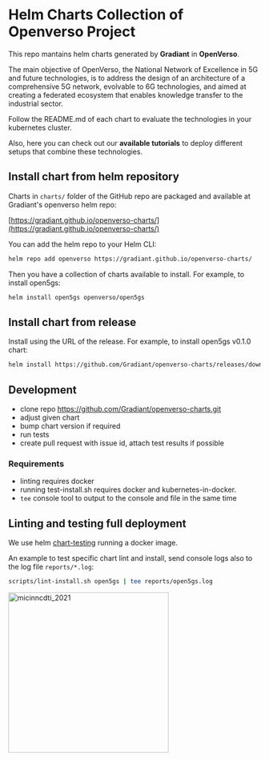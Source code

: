 # Helm Charts Collection of Openverso Project

This repo mantains helm charts generated by **Gradiant** in **OpenVerso**.

The main objective of OpenVerso, the National Network of Excellence in 5G and future technologies, is to address the design of an architecture of a comprehensive 5G network, evolvable to 6G technologies, and aimed at creating a federated ecosystem that enables knowledge transfer to the industrial sector.

Follow the README.md of each chart to evaluate the technologies in your kubernetes cluster.

Also, here you can check out our **available tutorials** to deploy different setups that combine these technologies.

## Install chart from helm repository

Charts in `charts/` folder of the GitHub repo are packaged and available at Gradiant's openverso helm repo:  

[https://gradiant.github.io/openverso-charts/](https://gradiant.github.io/openverso-charts/)

You can add the helm repo to your Helm CLI:

```bash
helm repo add openverso https://gradiant.github.io/openverso-charts/
```

Then you have a collection of charts available to install. For example, to install open5gs:

```bash
helm install open5gs openverso/open5gs
```

## Install chart from release

Install using the URL of the release. For example, to install open5gs v0.1.0 chart:

```bash
helm install https://github.com/Gradiant/openverso-charts/releases/download/open5gs-0.1.0/open5gs-0.1.0.tgz
```

## Development

- clone repo https://github.com/Gradiant/openverso-charts.git
- adjust given chart
- bump chart version if required
- run tests
- create pull request with issue id, attach test results if possible

### Requirements

- linting requires docker
- running test-install.sh requires docker and kubernetes-in-docker.
- `tee` console tool to output to the console and file in the same time

## Linting and testing full deployment

We use helm [chart-testing](https://github.com/helm/chart-testing) running a docker image.

An example to test specific chart lint and install, send console logs also to the log file `reports/*.log`:

```bash
scripts/lint-install.sh open5gs | tee reports/open5gs.log
```

<img src="https://raw.githubusercontent.com/Gradiant/openverso-charts/master/micinncdti_2021.jpg" alt="micinncdti_2021" width="320" />
